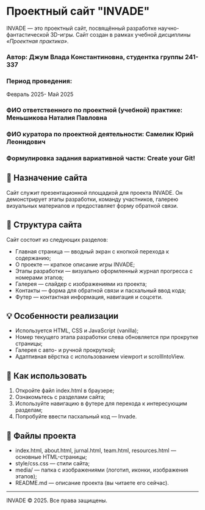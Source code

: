 # Проектный сайт "INVADE"

INVADE — это проектный сайт, посвящённый разработке научно-фантастической 3D-игры. Сайт создан в рамках учебной дисциплины *«Проектная практика»*.

### Автор: Джум Влада Константиновна, студентка группы 241-337
### Период проведения:
Февраль 2025- Май 2025
### ФИО ответственного по проектной (учебной) практике: Меньшикова Наталия Павловна
### ФИО куратора по проектной деятельности: Самелик Юрий Леонидович
### Формулировка задания вариативной части: Create your Git!

## 📌 Назначение сайта

Сайт служит презентационной площадкой для проекта INVADE. Он демонстрирует этапы разработки, команду участников, галерею визуальных материалов и предоставляет форму обратной связи.

## 🧱 Структура сайта

Сайт состоит из следующих разделов:

- Главная страница — вводный экран с кнопкой перехода к содержанию;
- О проекте — краткое описание игры INVADE;
- Этапы разработки — визуально оформленный журнал прогресса с номерами этапов;
- Галерея — слайдер с изображениями из проекта;
- Контакты — форма для обратной связи и пасхальный ввод кода;
- Футер — контактная информация, навигация и соцсети.

## 💡 Особенности реализации

- Используется HTML, CSS и JavaScript (vanilla);
- Номер текущего этапа разработки слева обновляется при прокрутке страницы;
- Галерея с авто- и ручной прокруткой;
- Адаптивная вёрстка с использованием viewport и scrollIntoView.

## 🚀 Как использовать

1. Откройте файл index.html в браузере;
2. Ознакомьтесь с разделами сайта;
3. Используйте навигацию в футере для перехода к интересующим разделам;
4. Попробуйте ввести пасхальный код — Invade.

## 📁 Файлы проекта

- index.html, about.html, jurnal.html, team.html, resources.html — основные HTML-страницы;
- style/css.css — стили сайта;
- media/ — папка с изображениями (логотип, иконки, изображения этапов);
- README.md — описание проекта (вы читаете его сейчас).
---

INVADE © 2025. Все права защищены.
